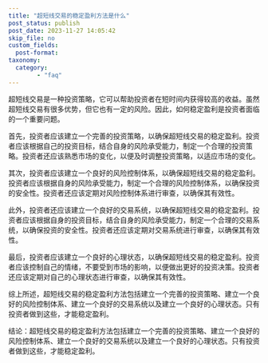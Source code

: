 ```yaml
---
title: "超短线交易的稳定盈利方法是什么"
post_status: publish
post_date: 2023-11-27 14:05:42
skip_file: no
custom_fields: 
  post-format: 
taxonomy:
  category:
        - "faq"
---
```


超短线交易是一种投资策略，它可以帮助投资者在短时间内获得较高的收益。虽然超短线交易有很多优势，但它也有一定的风险。因此，如何稳定盈利是投资者面临的一个重要问题。

首先，投资者应该建立一个完善的投资策略，以确保超短线交易的稳定盈利。投资者应该根据自己的投资目标，结合自身的风险承受能力，制定一个合理的投资策略。投资者还应该熟悉市场的变化，以便及时调整投资策略，以适应市场的变化。

其次，投资者应该建立一个良好的风险控制体系，以确保超短线交易的稳定盈利。投资者应该根据自身的风险承受能力，制定一个合理的风险控制体系，以确保投资的安全性。投资者还应该定期对风险控制体系进行审查，以确保其有效性。

此外，投资者还应该建立一个良好的交易系统，以确保超短线交易的稳定盈利。投资者应该根据自身的投资目标，结合自身的风险承受能力，制定一个合理的交易系统，以确保投资的安全性。投资者还应该定期对交易系统进行审查，以确保其有效性。

最后，投资者应该建立一个良好的心理状态，以确保超短线交易的稳定盈利。投资者应该控制自己的情绪，不要受到市场的影响，以便做出更好的投资决策。投资者还应该定期对自己的心理状态进行审查，以确保其有效性。

综上所述，超短线交易的稳定盈利方法包括建立一个完善的投资策略、建立一个良好的风险控制体系、建立一个良好的交易系统以及建立一个良好的心理状态。只有投资者做到这些，才能稳定盈利。

结论：超短线交易的稳定盈利方法包括建立一个完善的投资策略、建立一个良好的风险控制体系、建立一个良好的交易系统以及建立一个良好的心理状态。只有投资者做到这些，才能稳定盈利。
